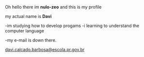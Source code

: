  Oh hello there im **nulo-zeo** and this is my profile

my actual name is **Davi**

-im studying how to develop progams
-i learning to understand the computer language

-my e-mail is down there.

davi.calcado.barbosa@escola.pr.gov.br
